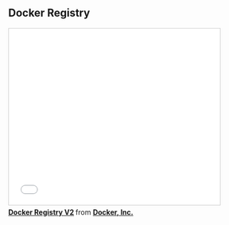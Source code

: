 <!--
{
"name" : "docker-registry",
"version" : "0.1",
"title" : "Docker Registry",
"description" : "Learn about the latest developments in the Docker world.",
"freshnessDate" : 2015-06-24,
"license" : "All Rights Reserved"
}
-->

<!-- @section -->

## Docker Registry

<!-- @asset, "contentType": "outlearn/video", "provider": "youtube", "url": "https://www.youtube.com/embed/RnO9JnEO8tY" -->

<iframe src="//www.slideshare.net/slideshow/embed_code/key/bsmVieL3ofaKHO" width="425" height="355" frameborder="0" marginwidth="0" marginheight="0" scrolling="no" style="border:1px solid #CCC; border-width:1px; margin-bottom:5px; max-width: 100%;" allowfullscreen> </iframe> <div style="margin-bottom:5px"> <strong> <a href="//www.slideshare.net/Docker/docker-registry-v2" title="Docker Registry V2" target="_blank">Docker Registry V2</a> </strong> from <strong><a href="//www.slideshare.net/Docker" target="_blank">Docker, Inc.</a></strong> </div>
